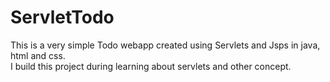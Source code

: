 # ServletTodo

This is a very simple Todo webapp created using Servlets and Jsps in java, html and css. <br>
I build this project during learning about servlets and other concept.
